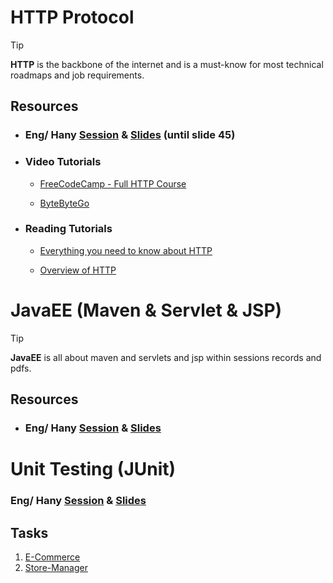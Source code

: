 # HTTP Protocol

> [!TIP]
> **HTTP** is the backbone of the internet and is a must-know for most technical roadmaps and job requirements.

## Resources

- ### Eng/ Hany [Session](https://drive.google.com/file/d/1i_y0d3QTwl5-BloyscsFSYYHVVKOixzE/view?usp=drive_link) & [Slides](https://drive.google.com/file/d/1jqCM5ebOkKEV35Ke6HDQNxaUlHGeThGJ/view?usp=drive_link) (until slide 45)

- ### Video Tutorials

    - [FreeCodeCamp - Full HTTP Course](https://youtu.be/2JYT5f2isg4?si=L-24lCJrbp7mup3I)

    - [ByteByteGo](https://youtu.be/a-sBfyiXysI?si=TIklbeVlKZGZgOoS)

- ### Reading Tutorials

    - [Everything you need to know about HTTP](https://cs.fyi/guide/http-in-depth)

    - [Overview of HTTP](https://developer.mozilla.org/en-US/docs/Web/HTTP/Overview)

# JavaEE (Maven & Servlet & JSP)

> [!TIP]
> **JavaEE** is all about maven and servlets and jsp within sessions records and pdfs.




## Resources

- ### Eng/ Hany [Session](https://drive.google.com/drive/folders/1kpJHiPO1rk5zV-1dmQokr7JDSadsUUxA) & [Slides](https://drive.google.com/drive/folders/1kpJHiPO1rk5zV-1dmQokr7JDSadsUUxA) 


# Unit Testing (JUnit)

### Eng/ Hany [Session](https://drive.google.com/drive/folders/13b4B39NfdxEAQecxPLa-ERb4a3z4IeGq) & [Slides](https://drive.google.com/drive/folders/13b4B39NfdxEAQecxPLa-ERb4a3z4IeGq) 


## Tasks

1. [E-Commerce](javaee/ecommerce-servlet&jsp)
2. [Store-Manager](unit-testing/store-manager)